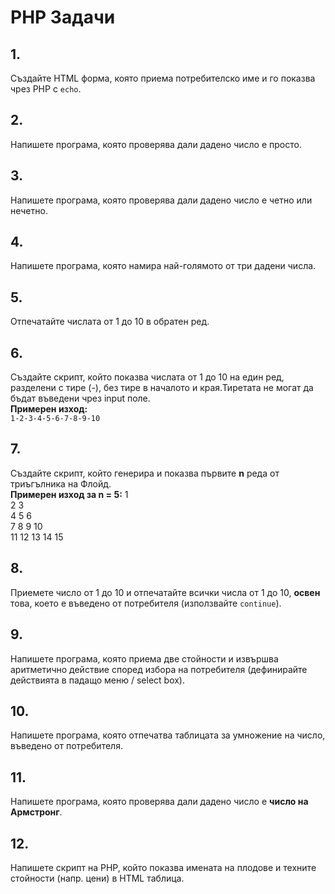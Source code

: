 # PHP Задачи

## 1.
Създайте HTML форма, която приема потребителско име и го показва чрез PHP с `echo`.

## 2.
Напишете програма, която проверява дали дадено число е просто.

## 3.
Напишете програма, която проверява дали дадено число е четно или нечетно.

## 4.
Напишете програма, която намира най-голямото от три дадени числа.

## 5.
Отпечатайте числата от 1 до 10 в обратен ред.

## 6.
Създайте скрипт, който показва числата от 1 до 10 на един ред, разделени с тире (-), без тире в началото и края.Тиретата не могат да бъдат въведени чрез input поле.  
**Примерен изход:**  
`1-2-3-4-5-6-7-8-9-10`

## 7.
Създайте скрипт, който генерира и показва първите **n** реда от триъгълника на Флойд.  
**Примерен изход за n = 5:**
 1  
 2 3  
 4 5 6  
 7 8 9 10  
 11 12 13 14 15  

## 8.
Приемете число от 1 до 10 и отпечатайте всички числа от 1 до 10, **освен** това, което е въведено от потребителя (използвайте `continue`).

## 9.
Напишете програма, която приема две стойности и извършва аритметично действие според избора на потребителя (дефинирайте действията в падащо меню / select box).

## 10.
Напишете програма, която отпечатва таблицата за умножение на число, въведено от потребителя.

## 11.
Напишете програма, която проверява дали дадено число е **число на Армстронг**.

## 12.
Напишете скрипт на PHP, който показва имената на плодове и техните стойности (напр. цени) в HTML таблица.

